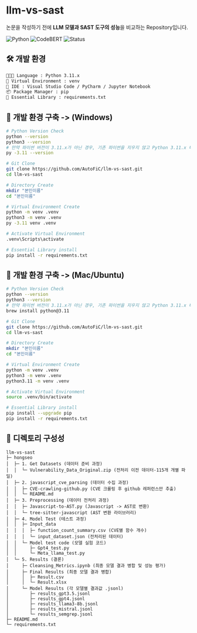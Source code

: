 # llm-vs-sast

논문을 작성하기 전에 **LLM 모델과 SAST 도구의 성능**을 비교하는 Repository입니다.

![Python](https://img.shields.io/badge/Python-3.11+-blue?logo=python) ![CodeBERT](https://img.shields.io/badge/CodeBERT-v0.2.3-green) ![Status](https://img.shields.io/badge/status-developing-orange)


## 🛠 개발 환경
```bash
🧑🏻‍💻 Language : Python 3.11.x
🔭 Virtual Environment : venv
👾 IDE : Visual Studio Code / PyCharm / Jupyter Notebook
📦 Package Manager : pip
🌟 Essential Library : requirements.txt
```



## ️🥇 개발 환경 구축 -> (Windows)
```bash
# Python Version Check
python --version
python3 --version
# 만약 파이썬 버전이 3.11.x가 아닌 경우, 기존 파이썬을 지우지 않고 Python 3.11.x 버전을 추가로 설치합니다.
py -3.11 --version

# Git Clone
git clone https://github.com/AutoFiC/llm-vs-sast.git
cd llm-vs-sast

# Directory Create
mkdir "본인이름"
cd "본인이름"

# Virtual Environment Create
python -m venv .venv
python3 -m venv .venv
py -3.11 venv .venv

# Activate Virtual Environment
.venv\Scripts\activate

# Essential Library install
pip install -r requirements.txt
```


## 🥈 개발 환경 구축 -> (Mac/Ubuntu)
```bash
# Python Version Check
python --version
python3 --version
# 만약 파이썬 버전이 3.11.x가 아닌 경우, 기존 파이썬을 지우지 않고 Python 3.11.x 버전을 추가로 설치합니다.
brew install python@3.11

# Git Clone
git clone https://github.com/AutoFiC/llm-vs-sast.git
cd llm-vs-sast

# Directory Create
mkdir "본인이름"
cd "본인이름"

# Virtual Environment Create
python -m venv .venv
python3 -m venv .venv
python3.11 -m venv .venv

# Activate Virtual Environment
source .venv/bin/activate

# Essential Library install
pip install --upgrade pip
pip install -r requirements.txt
```

## 🥉 디렉토리 구성성
```
llm-vs-sast
├─ hongseo
│  ├─ 1. Get Datasets (데이터 준비 과정)
│  │  └─ Vulnerability_Data_Original.zip (전처리 이전 데이터-115개 개별 파일)
│  ├─ 2. javascript_cve_parsing (데이터 수집 과정)
│  │  ├─ CVE-crawling-github.py (CVE 크롤링 후 github 레퍼런스만 추출)
│  │  └─ README.md
│  ├─ 3. Preprocessing (데이터 전처리 과정)
│  │  ├─ Javascript-to-AST.py (Javascript -> AST로 변환)
│  │  └─ tree-sitter-javascript (AST 변환 라이브러리)
│  ├─ 4. Model Test (테스트 과정)
│  │  ├─ Input_data
│  │  │  ├─ function_count_summary.csv (CVE별 함수 개수)
│  │  │  └─ input_dataset.json (전처리된 데이터)
│  │  └─ Model test code (모델 실험 코드)
│  │     ├─ Gpt4_test.py
│  │     └─ Meta_llama_test.py
│  └─ 5. Results (결론)
│     ├─ Cleansing_Metrics.ipynb (최종 모델 결과 병합 및 성능 평가)
│     ├─ Final Results (최종 모델 결과 병합)
│     │  ├─ Result.csv
│     │  └─ Result.xlsx
│     └─ Model Results (각 모델별 결과값 .jsonl)
│        ├─ results_gpt3.5.jsonl
│        ├─ results_gpt4.jsonl
│        ├─ results_llama3-8b.jsonl
│        ├─ results_mistral.jsonl
│        └─ results_semgrep.jsonl
├─ README.md
└─ requirements.txt
```